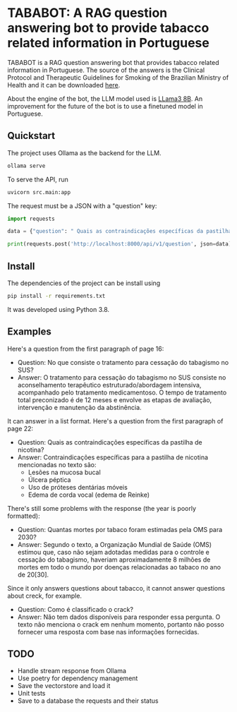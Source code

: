 TABABOT: A RAG question answering bot to provide tabacco related information in Portuguese
===

TABABOT is a RAG question answering bot that provides tabacco related information in Portuguese. The source of the answers is the Clinical Protocol and
Therapeutic Guidelines for Smoking of the Brazilian Ministry of Health and it can be downloaded [here](https://www.inca.gov.br/sites/ufu.sti.inca.local/files//media/document//protocolo-clinico-e-diretrizes-terapeuticas-do-tabagismo.pdf). 

About the engine of the bot, the LLM model used is [LLama3 8B](https://llama.meta.com/llama3/). An improvement for the future of the bot is to use a finetuned model in Portuguese.

Quickstart
---

The project uses Ollama as the backend for the LLM. 
```bash
ollama serve
```
To serve the API, run
```bash
uvicorn src.main:app
```
The request must be a JSON with a "question" key:
```python
import requests

data = {"question": " Quais as contraindicações específicas da pastilha de nicotina?"}

print(requests.post('http://localhost:8000/api/v1/question', json=data))

```

Install 
---

The dependencies of the project can be install using

```bash
pip install -r requirements.txt
```

It was developed using Python 3.8. 


Examples
---
Here's a question from the first paragraph of page 16:
* Question: No que consiste o tratamento para cessação do tabagismo no SUS?
* Answer: O tratamento para cessação do tabagismo no SUS consiste no aconselhamento terapêutico estruturado/abordagem intensiva, acompanhado pelo tratamento medicamentoso. O tempo de tratamento total preconizado é de 12 meses e envolve as etapas de avaliação, intervenção e manutenção da abstinência.

It can answer in a list format. Here's a question from the first paragraph of page 22:
* Question: Quais as contraindicações específicas da pastilha de nicotina?
* Answer: Contraindicações específicas para a pastilha de nicotina mencionadas no texto são:
    * Lesões na mucosa bucal
    * Úlcera péptica
    * Uso de próteses dentárias móveis
    * Edema de corda vocal (edema de Reinke)

There's still some problems with the response (the year is poorly formatted):
* Question: Quantas mortes por tabaco foram estimadas pela OMS para 2030?
* Answer: Segundo o texto, a Organização Mundial de Saúde (OMS) estimou que, caso não sejam adotadas medidas para o controle e cessação do tabagismo, haveriam aproximadamente 8 milhões de mortes em todo o mundo por doenças relacionadas ao tabaco no ano de 20[30].


Since it only answers questions about tabacco, it cannot answer questions about creck, for example.
* Question: Como é classificado o crack?
* Answer: Não tem dados disponíveis para responder essa pergunta. O texto não menciona o crack em nenhum momento, portanto não posso fornecer uma resposta com base nas informações fornecidas.

TODO
---
* Handle stream response from Ollama
* Use poetry for dependency management
* Save the vectorstore and load it
* Unit tests
* Save to a database the requests and their status